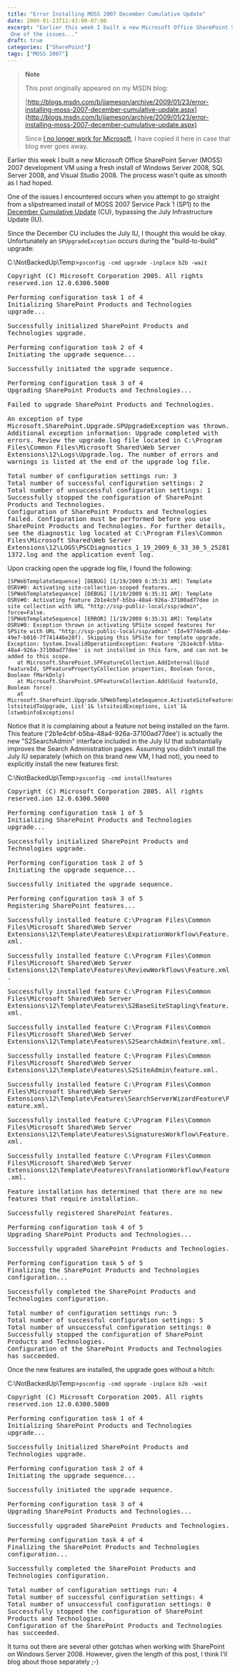 ```yaml
---
title: "Error Installing MOSS 2007 December Cumulative Update"
date: 2009-01-23T11:43:00-07:00
excerpt: "Earlier this week I built a new Microsoft Office SharePoint Server (MOSS) 2007 development VM using a fresh install of Windows Server 2008, SQL Server 2008, and Visual Studio 2008. The process wasn't quite as smooth as I had hoped. 
 One of the issues..."
draft: true
categories: ["SharePoint"]
tags: ["MOSS 2007"]
---
```


> **Note**
>
> This post originally appeared on my MSDN blog:
>
> [http://blogs.msdn.com/b/jjameson/archive/2009/01/23/error-installing-moss-2007-december-cumulative-update.aspx](http://blogs.msdn.com/b/jjameson/archive/2009/01/23/error-installing-moss-2007-december-cumulative-update.aspx)
>
> Since
> [I no longer work for Microsoft](/blog/jjameson/2011/09/02/last-day-with-microsoft), I have copied it here in case that blog
> ever goes away.

Earlier this week I built a new Microsoft Office SharePoint Server (MOSS) 2007  development VM using a fresh install of Windows Server 2008, SQL Server 2008, and  Visual Studio 2008. The process wasn't quite as smooth as I had hoped.

One of the issues I encountered occurs when you attempt to go straight from a  slipstreamed install of MOSS 2007 Service Pack 1 (SP1) to the [December Cumulative Update](http://support.microsoft.com/kb/960011)  (CU), bypassing the July Infrastructure Update (IU).

Since the December CU includes the July IU, I thought this would be okay. Unfortunately  an `SPUpgradeException` occurs during the "build-to-build" upgrade:

C:\NotBackedUp\Temp&gt;`psconfig -cmd upgrade -inplace b2b -wait`

<samp>Copyright (C) Microsoft Corporation 2005. All rights reserved.ion 12.0.6300.5000<br>
<br>
Performing configuration task 1 of 4<br>
Initializing SharePoint Products and Technologies upgrade...<br>
<br>
Successfully initialized SharePoint Products and Technologies upgrade.<br>
<br>
Performing configuration task 2 of 4<br>
Initiating the upgrade sequence...<br>
<br>
Successfully initiated the upgrade sequence.<br>
<br>
Performing configuration task 3 of 4<br>
Upgrading SharePoint Products and Technologies...<br>
<br>
Failed to upgrade SharePoint Products and Technologies.<br>
<br>
An exception of type Microsoft.SharePoint.Upgrade.SPUpgradeException was thrown.
Additional exception information: Upgrade completed with errors. Review the
upgrade.log file located in C:\Program Files\Common Files\Microsoft Shared\Web
Server Extensions\12\Logs\Upgrade.log. The number of errors and warnings is
listed at the end of the upgrade log file.<br>
<br>
Total number of configuration settings run: 3<br>
Total number of successful configuration settings: 2<br>
Total number of unsuccessful configuration settings: 1<br>
Successfully stopped the configuration of SharePoint Products and Technologies.<br>
Configuration of SharePoint Products and Technologies failed. Configuration
must be performed before you use SharePoint Products and Technologies. For further
details, see the diagnostic log located at C:\Program Files\Common Files\Microsoft
Shared\Web Server Extensions\12\LOGS\PSCDiagnostics_1_19_2009_6_33_30_5_252811372.log
and the application event log.<br>
</samp>

Upon cracking open the upgrade log file, I found the following:

```
[SPWebTemplateSequence] [DEBUG] [1/19/2009 6:35:31 AM]: Template OSRV#0: Activating site-collection-scoped features...
[SPWebTemplateSequence] [DEBUG] [1/19/2009 6:35:31 AM]: Template OSRV#0: Activating feature 2b1e4cbf-b5ba-48a4-926a-37100ad77dee in site collection with URL "http://ssp-public-local/ssp/admin", force=False.
[SPWebTemplateSequence] [ERROR] [1/19/2009 6:35:31 AM]: Template OSRV#0: Exception thrown in activating SPSite scoped features for SPSite with URL "http://ssp-public-local/ssp/admin" (Id=9774ded8-a54e-49e7-b010-7f741446e28f). Skipping this SPSite for template upgrade.  Exception: System.InvalidOperationException: Feature '2b1e4cbf-b5ba-48a4-926a-37100ad77dee' is not installed in this farm, and can not be added to this scope.
   at Microsoft.SharePoint.SPFeatureCollection.AddInternal(Guid featureId, SPFeaturePropertyCollection properties, Boolean force, Boolean fMarkOnly)
   at Microsoft.SharePoint.SPFeatureCollection.Add(Guid featureId, Boolean force)
   at Microsoft.SharePoint.Upgrade.SPWebTemplateSequence.ActivateSiteFeatures(List`1 lstsiteidToUpgrade, List`1& lstsiteidExceptions, List`1& lstwebinfoExceptions)
```

Notice that it is complaining about a feature not being installed on the farm.  This feature ('2b1e4cbf-b5ba-48a4-926a-37100ad77dee') is actually the new "S2SearchAdmin"  interface included in the July IU that substantially improves the Search Administration  pages. Assuming you didn't install the July IU separately (which on this brand new  VM, I had not), you need to explicitly install the new features first:

C:\NotBackedUp\Temp&gt;`psconfig -cmd installfeatures`

<samp>Copyright (C) Microsoft Corporation 2005. All rights reserved.ion 12.0.6300.5000<br>
<br>
Performing configuration task 1 of 5<br>
Initializing SharePoint Products and Technologies upgrade...<br>
<br>
Successfully initialized SharePoint Products and Technologies upgrade.<br>
<br>
Performing configuration task 2 of 5<br>
Initiating the upgrade sequence...<br>
<br>
Successfully initiated the upgrade sequence.<br>
<br>
Performing configuration task 3 of 5<br>
Registering SharePoint features...<br>
<br>
Successfully installed feature C:\Program Files\Common Files\Microsoft Shared\Web
Server Extensions\12\Template\Features\ExpirationWorkflow\Feature.xml.<br>
<br>
Successfully installed feature C:\Program Files\Common Files\Microsoft Shared\Web
Server Extensions\12\Template\Features\ReviewWorkflows\Feature.xml.<br>
<br>
Successfully installed feature C:\Program Files\Common Files\Microsoft Shared\Web
Server Extensions\12\Template\Features\S2BaseSiteStapling\feature.xml.<br>
<br>
Successfully installed feature C:\Program Files\Common Files\Microsoft Shared\Web
Server Extensions\12\Template\Features\S2SearchAdmin\feature.xml.<br>
<br>
Successfully installed feature C:\Program Files\Common Files\Microsoft Shared\Web
Server Extensions\12\Template\Features\S2SiteAdmin\feature.xml.<br>
<br>
Successfully installed feature C:\Program Files\Common Files\Microsoft Shared\Web
Server Extensions\12\Template\Features\SearchServerWizardFeature\Feature.xml.<br>
<br>
Successfully installed feature C:\Program Files\Common Files\Microsoft Shared\Web
Server Extensions\12\Template\Features\SignaturesWorkflow\Feature.xml.<br>
<br>
Successfully installed feature C:\Program Files\Common Files\Microsoft Shared\Web
Server Extensions\12\Template\Features\TranslationWorkflow\Feature.xml.<br>
<br>
Feature installation has determined that there are no new features that require
installation.<br>
<br>
Successfully registered SharePoint features.<br>
<br>
Performing configuration task 4 of 5<br>
Upgrading SharePoint Products and Technologies...<br>
<br>
Successfully upgraded SharePoint Products and Technologies.<br>
<br>
Performing configuration task 5 of 5<br>
Finalizing the SharePoint Products and Technologies configuration...<br>
<br>
Successfully completed the SharePoint Products and Technologies configuration.<br>
<br>
Total number of configuration settings run: 5<br>
Total number of successful configuration settings: 5<br>
Total number of unsuccessful configuration settings: 0<br>
Successfully stopped the configuration of SharePoint Products and Technologies.<br>
Configuration of the SharePoint Products and Technologies has succeeded.<br>
</samp>

Once the new features are installed, the upgrade goes without a hitch:

C:\NotBackedUp\Temp&gt;`psconfig -cmd upgrade -inplace b2b -wait`

<samp>Copyright (C) Microsoft Corporation 2005. All rights reserved.ion 12.0.6300.5000<br>
<br>
Performing configuration task 1 of 4<br>
Initializing SharePoint Products and Technologies upgrade...<br>
<br>
Successfully initialized SharePoint Products and Technologies upgrade.<br>
<br>
Performing configuration task 2 of 4<br>
Initiating the upgrade sequence...<br>
<br>
Successfully initiated the upgrade sequence.<br>
<br>
Performing configuration task 3 of 4<br>
Upgrading SharePoint Products and Technologies...<br>
<br>
Successfully upgraded SharePoint Products and Technologies.<br>
<br>
Performing configuration task 4 of 4<br>
Finalizing the SharePoint Products and Technologies configuration...<br>
<br>
Successfully completed the SharePoint Products and Technologies configuration.<br>
<br>
Total number of configuration settings run: 4<br>
Total number of successful configuration settings: 4<br>
Total number of unsuccessful configuration settings: 0<br>
Successfully stopped the configuration of SharePoint Products and Technologies.<br>
Configuration of the SharePoint Products and Technologies has succeeded.</samp>

It turns out there are several other gotchas when working with SharePoint on  Windows Server 2008. However, given the length of this post, I think I'll blog about  those separately ;-)

